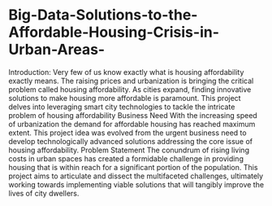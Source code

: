 # Big-Data-Solutions-to-the-Affordable-Housing-Crisis-in-Urban-Areas-
Introduction:
Very few of us know exactly what is housing affordability exactly means. The raising prices and urbanization is bringing the critical problem called housing affordability. As cities expand, finding innovative solutions to make housing more affordable is paramount. This project delves into leveraging smart city technologies to tackle the intricate problem of housing affordability
Business Need
With the increasing speed of urbanization the demand for affordable housing has reached maximum extent. This project idea was evolved from the urgent business need to develop technologically advanced solutions addressing the core issue of housing affordability.
Problem Statement
The conundrum of rising living costs in urban spaces has created a formidable challenge in providing housing that is within reach for a significant portion of the population. This project aims to articulate and dissect the multifaceted challenges, ultimately working towards implementing viable solutions that will tangibly improve the lives of city dwellers.

